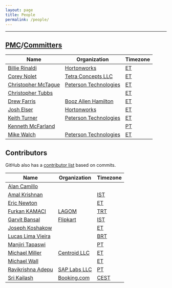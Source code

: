```yaml
---
layout: page
title: People
permalink: /people/
---
```


---

## [PMC]/[Committers]

| Name                                               | Organization                   | Timezone |
-----------------------------------------------------|--------------------------------|----------|
| [Billie Rinaldi](https://github.com/billierinaldi) | [Hortonworks][hw]              | [ET][et] |
| [Corey Nolet](https://github.com/cjnolet)          | [Tetra Concepts LLC][tc]       | [ET][et] |
| [Christopher McTague](https://github.com/cjmctague)| [Peterson Technologies][ptech] | [ET][et] |
| [Christopher Tubbs](https://github.com/ctubbsii)   |                                | [ET][et] |
| [Drew Farris](https://github.com/drewfarris)       | [Booz Allen Hamilton][bah]     | [ET][et] |
| [Josh Elser](https://github.com/joshelser)         | [Hortonworks][hw]              | [ET][et] |
| [Keith Turner](https://github.com/keith-turner)    | [Peterson Technologies][ptech] | [ET][et] |
| [Kenneth McFarland](https://github.com/kpm1985)    |                                | [PT][pt] |
| [Mike Walch](https://github.com/mikewalch)         | [Peterson Technologies][ptech] | [ET][et] |

## Contributors

GitHub also has a [contributor list](https://github.com/apache/fluo/graphs/contributors)
based on commits.

| Name                                                     | Organization                        | Timezone   |
-----------------------------------------------------------|-------------------------------------|------------|
| [Alan Camillo](https://github.com/alanblueshift)         |                                     |            |
| [Amal Krishnan](https://github.com/krishamal)            |                                     | [IST][ist] |
| [Eric Newton](https://github.com/ericnewton)             |                                     | [ET][et]   |
| [Furkan KAMACI](https://github.com/kamaci)               | [LAGOM](https://www.lagom.ai)       | [TRT][trt] |
| [Garvit Bansal](https://github.com/Garvit244)            | [Flipkart](https://www.flipkart.com)| [IST][ist] |
| [Joseph Koshakow](https://github.com/jkosh44)            |                                     | [ET][et]   |
| [Lucas Lima Vieira](https://github.com/llvieira)         |                                     | [BRT][brt] |
| [Manjiri Tapaswi](https://github.com/mptap)              |                                     | [PT][pt]   |
| [Michael Miller](https://github.com/milleruntime)        | [Centroid LLC][centroid]            | [ET][et]   |
| [Michael Wall](https://github.com/mjwall)                |                                     | [ET][et]   |
| [Ravikrishna Adepu](https://github.com/adepuravikrishna) | [SAP Labs LLC](https://sap.com)     | [PT][pt]   |
| [Sri Kailash](https://github.com/srikailash)		       | [Booking.com](https://booking.com)  | [CEST][cst]|

[Committers]: https://www.apache.org/foundation/how-it-works.html#committers
[tc]: http://www.tetraconcepts.com/
[hw]: https://hortonworks.com/
[ptech]: https://www.ptech-llc.com/
[bah]: https://www.boozallen.com/
[et]: https://www.timeanddate.com/time/zones/et
[pt]: https://www.timeanddate.com/time/zones/pt
[ist]: https://www.timeanddate.com/time/zones/ist
[PMC]: https://www.apache.org/foundation/how-it-works.html#pmc
[brt]: https://www.timeanddate.com/time/zones/brt
[centroid]: http://www.centroid-llc.com/
[cst]:https://www.timeanddate.com/time/zones/cest
[trt]: https://www.timeanddate.com/time/zones/trt

